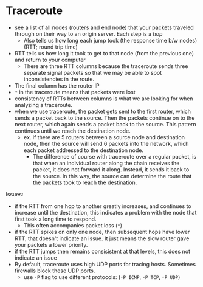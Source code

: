 
# Traceroute
- see a list of all nodes (routers and end node) that your packets traveled through on their way to an origin server. Each step is a *hop*
	- Also tells us how long each jump took (the response time b/w nodes) (RTT; round trip time)
- RTT tells us how long it took to get to that node (from the previous one) and return to your computer
	- There are three RTT columns because the traceroute sends three separate signal packets so that we may be able to spot inconsistencies in the route.
- The final column has the router IP
- `*` in the traceroute means that packets were lost
- consistency of RTTs between columns is what we are looking for when analyzing a traceroute.  
- when we use traceroute, the packet gets sent to the first router, which sends a packet back to the source. Then the packets continue on to the next router, which again sends a packet back to the source. This pattern continues until we reach the destination node.
	- ex. if there are 5 routers between a source node and destination node, then the source will send 6 packets into the network, which each packet addressed to the destination node.
		- The difference of course with traceroute over a regular packet, is that when an individual router along the chain receives the packet, it does not forward it along. Instead, it sends it back to the source. In this way, the source can determine the route that the packets took to reach the destination.

Issues:
- if the RTT from one hop to another greatly increases, and continues to increase until the destination, this indicates a problem with the node that first took a long time to respond. 
	- This often accompanies packet loss (`*`)
- if the RTT spikes on only one node, then subsequent hops have lower RTT, that doesn't indicate an issue. It just means the slow router gave your packets a lower priority.
- if the RTT jumps then remains consisistent at that levels, this does not indicate an issue
- By default, traceroute uses high UDP ports for tracing hosts. Sometimes firewalls block these UDP ports. 
	- use `-P` flag to use different protocols: (`-P ICMP`, `-P TCP`, `-P UDP`)